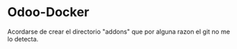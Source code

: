 ﻿# Odoo-Docker
Acordarse de crear el directorio "addons" que por alguna razon el git no me lo detecta.
